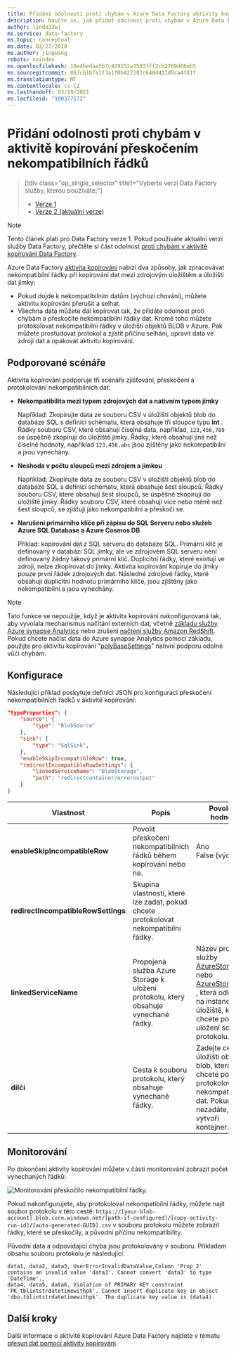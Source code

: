 ```yaml
---
title: Přidání odolnosti proti chybám v Azure Data Factory aktivity kopírování přeskočením nekompatibilních řádků
description: Naučte se, jak přidat odolnost proti chybám v Azure Data Factory aktivity kopírování vynecháním nekompatibilních řádků během kopírování.
author: linda33wj
ms.service: data-factory
ms.topic: conceptual
ms.date: 03/27/2018
ms.author: jingwang
robots: noindex
ms.openlocfilehash: 10e4bedae5b7c429152a3503fff2cb2769d66eb5
ms.sourcegitcommit: 867cb1b7a1f3a1f0b427282c648d411d0ca4f81f
ms.translationtype: MT
ms.contentlocale: cs-CZ
ms.lasthandoff: 03/19/2021
ms.locfileid: "100377172"
---
```

# <a name="add-fault-tolerance-in-copy-activity-by-skipping-incompatible-rows"></a>Přidání odolnosti proti chybám v aktivitě kopírování přeskočením nekompatibilních řádků

> [!div class="op_single_selector" title1="Vyberte verzi Data Factory služby, kterou používáte:"]
> * [Verze 1](data-factory-copy-activity-fault-tolerance.md)
> * [Verze 2 (aktuální verze)](../copy-activity-fault-tolerance.md)

> [!NOTE]
> Tento článek platí pro Data Factory verze 1. Pokud používáte aktuální verzi služby Data Factory, přečtěte si část odolnost [proti chybám v aktivitě kopírování Data Factory](../copy-activity-fault-tolerance.md).

Azure Data Factory [aktivita kopírování](data-factory-data-movement-activities.md) nabízí dva způsoby, jak zpracovávat nekompatibilní řádky při kopírování dat mezi zdrojovým úložištěm a úložišti dat jímky:

- Pokud dojde k nekompatibilním datům (výchozí chování), můžete aktivitu kopírování přerušit a selhat.
- Všechna data můžete dál kopírovat tak, že přidáte odolnost proti chybám a přeskočíte nekompatibilní řádky dat. Kromě toho můžete protokolovat nekompatibilní řádky v úložišti objektů BLOB v Azure. Pak můžete prostudovat protokol a zjistit příčinu selhání, opravit data ve zdroji dat a opakovat aktivitu kopírování.

## <a name="supported-scenarios"></a>Podporované scénáře
Aktivita kopírování podporuje tři scénáře zjišťování, přeskočení a protokolování nekompatibilních dat:

- **Nekompatibilita mezi typem zdrojových dat a nativním typem jímky**

    Například: Zkopírujte data ze souboru CSV v úložišti objektů blob do databáze SQL s definicí schématu, která obsahuje tři sloupce typu **int** . Řádky souboru CSV, které obsahují číselná data, například, `123,456,789` se úspěšně zkopírují do úložiště jímky. Řádky, které obsahují jiné než číselné hodnoty, například `123,456,abc` jsou zjištěny jako nekompatibilní a jsou vynechány.

- **Neshoda v počtu sloupců mezi zdrojem a jímkou**

    Například: Zkopírujte data ze souboru CSV v úložišti objektů blob do databáze SQL s definicí schématu, která obsahuje šest sloupců. Řádky souboru CSV, které obsahují šest sloupců, se úspěšně zkopírují do úložiště jímky. Řádky souboru CSV, které obsahují více nebo méně než šest sloupců, se zjišťují jako nekompatibilní a přeskočí se.

- **Narušení primárního klíče při zápisu do SQL Serveru nebo služeb Azure SQL Database a Azure Cosmos DB**

    Příklad: kopírování dat z SQL serveru do databáze SQL. Primární klíč je definovaný v databázi SQL jímky, ale ve zdrojovém SQL serveru není definovaný žádný takový primární klíč. Duplicitní řádky, které existují ve zdroji, nelze zkopírovat do jímky. Aktivita kopírování kopíruje do jímky pouze první řádek zdrojových dat. Následné zdrojové řádky, které obsahují duplicitní hodnotu primárního klíče, jsou zjištěny jako nekompatibilní a jsou vynechány.

>[!NOTE]
>Tato funkce se nepoužije, když je aktivita kopírování nakonfigurovaná tak, aby vyvolala mechanismus načítání externích dat, včetně [základu služby Azure synapse Analytics](data-factory-azure-sql-data-warehouse-connector.md#use-polybase-to-load-data-into-azure-synapse-analytics) nebo zrušení [načtení služby Amazon RedShift](data-factory-amazon-redshift-connector.md#use-unload-to-copy-data-from-amazon-redshift). Pokud chcete načíst data do Azure synapse Analytics pomocí základu, použijte pro aktivitu kopírování "[polyBaseSettings](data-factory-azure-sql-data-warehouse-connector.md#sqldwsink)" nativní podporu odolné vůči chybám.

## <a name="configuration"></a>Konfigurace
Následující příklad poskytuje definici JSON pro konfiguraci přeskočení nekompatibilních řádků v aktivitě kopírování:

```json
"typeProperties": {
    "source": {
        "type": "BlobSource"
    },
    "sink": {
        "type": "SqlSink",
    },
    "enableSkipIncompatibleRow": true,
    "redirectIncompatibleRowSettings": {
        "linkedServiceName": "BlobStorage",
        "path": "redirectcontainer/erroroutput"
    }
}
```

| Vlastnost | Popis | Povolené hodnoty | Vyžadováno |
| --- | --- | --- | --- |
| **enableSkipIncompatibleRow** | Povolit přeskočení nekompatibilních řádků během kopírování nebo ne. | Ano<br/>False (výchozí) | No |
| **redirectIncompatibleRowSettings** | Skupina vlastností, které lze zadat, pokud chcete protokolovat nekompatibilní řádky. | &nbsp; | No |
| **linkedServiceName** | Propojená služba Azure Storage k uložení protokolu, který obsahuje vynechané řádky. | Název propojené služby [AzureStorage](data-factory-azure-blob-connector.md#azure-storage-linked-service) nebo [AzureStorageSas](data-factory-azure-blob-connector.md#azure-storage-sas-linked-service) , která odkazuje na instanci úložiště, kterou chcete použít k uložení souboru protokolu. | No |
| **dílčí** | Cesta k souboru protokolu, který obsahuje vynechané řádky. | Zadejte cestu k úložišti objektů blob, kterou chcete použít k protokolování nekompatibilních dat. Pokud cestu nezadáte, služba vytvoří kontejner. | No |

## <a name="monitoring"></a>Monitorování
Po dokončení aktivity kopírování můžete v části monitorování zobrazit počet vynechaných řádků:

![Monitorování přeskočilo nekompatibilní řádky.](./media/data-factory-copy-activity-fault-tolerance/skip-incompatible-rows-monitoring.png)

Pokud nakonfigurujete, aby protokoloval nekompatibilní řádky, můžete najít soubor protokolu v této cestě: `https://[your-blob-account].blob.core.windows.net/[path-if-configured]/[copy-activity-run-id]/[auto-generated-GUID].csv` v souboru protokolu můžete zobrazit řádky, které se přeskočily, a původní příčinu nekompatibility.

Původní data a odpovídající chyba jsou protokolovány v souboru. Příkladem obsahu souboru protokolu je následující:
```
data1, data2, data3, UserErrorInvalidDataValue,Column 'Prop_2' contains an invalid value 'data3'. Cannot convert 'data3' to type 'DateTime'.,
data4, data5, data6, Violation of PRIMARY KEY constraint 'PK_tblintstrdatetimewithpk'. Cannot insert duplicate key in object 'dbo.tblintstrdatetimewithpk'. The duplicate key value is (data4).
```

## <a name="next-steps"></a>Další kroky
Další informace o aktivitě kopírování Azure Data Factory najdete v tématu [přesun dat pomocí aktivity kopírování](data-factory-data-movement-activities.md).
